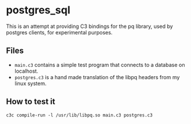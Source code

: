 # postgres_sql
This is an attempt at providing C3 bindings for the pq library, used by postgres
clients, for experimental purposes.

## Files
- `main.c3` contains a simple test program that connects to a database on
  localhost.
- `postgres.c3` is a hand made translation of the libpq headers from my linux
  system.

## How to test it
```
c3c compile-run -l /usr/lib/libpq.so main.c3 postgres.c3
```
